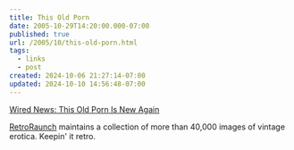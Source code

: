 ```yaml
---
title: This Old Porn
date: 2005-10-29T14:20:00.000-07:00
published: true
url: /2005/10/this-old-porn.html
tags:
  - links
  - post
created: 2024-10-06 21:27:14-07:00
updated: 2024-10-10 14:56:48-07:00
---
```


[Wired News: This Old Porn Is New Again](http://www.wired.com/news/culture/0,1284,68790,00.html?tw=rss.TOP "Wired News: This Old Porn Is New Again")  
  
[RetroRaunch](http://www.retroraunch.com/) maintains a collection of more than 40,000 images of vintage erotica. Keepin' it retro.